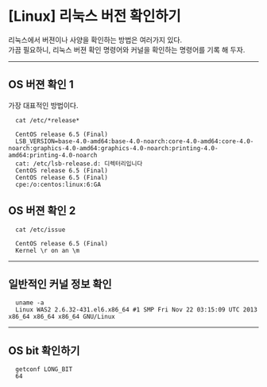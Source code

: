 # [Linux] 리눅스 버전 확인하기
  
리눅스에서 버젼이나 사양을 확인하는 방법은 여러가지 있다.  
가끔 필요하니, 리눅스 버젼 확인 명령어와 커널을 확인하는 명령어를 기록 해 두자.
  
---
  
## OS 버젼 확인 1
  
가장 대표적인 방법이다.
  
```shell
  cat /etc/*release*

  CentOS release 6.5 (Final)
  LSB_VERSION=base-4.0-amd64:base-4.0-noarch:core-4.0-amd64:core-4.0-noarch:graphics-4.0-amd64:graphics-4.0-noarch:printing-4.0-amd64:printing-4.0-noarch
  cat: /etc/lsb-release.d: 디렉터리입니다
  CentOS release 6.5 (Final)
  CentOS release 6.5 (Final)
  cpe:/o:centos:linux:6:GA
```
  
## OS 버젼 확인 2
  
```shell
  cat /etc/issue

  CentOS release 6.5 (Final)
  Kernel \r on an \m
```
  
---
  
## 일반적인 커널 정보 확인
  
```shell
  uname -a
  Linux WAS2 2.6.32-431.el6.x86_64 #1 SMP Fri Nov 22 03:15:09 UTC 2013 x86_64 x86_64 x86_64 GNU/Linux
```
  
---
  
## OS bit 확인하기

```shell
  getconf LONG_BIT
  64
```